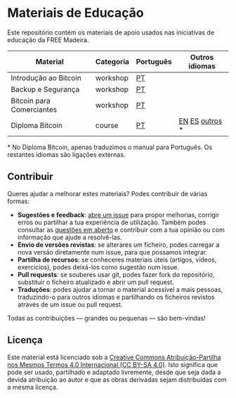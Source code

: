 # Materiais de Educação

Este repositório contém os materiais de apoio usados nas iniciativas de educação da FREE Madeira.

| Material                  | Categoria | Português                                            | Outros idiomas                                                                                                                                                                                                                    |
| ------------------------- | --------- | ---------------------------------------------------- | --------------------------------------------------------------------------------------------------------------------------------------------------------------------------------------------------------------------------------- |
| Introdução ao Bitcoin     | workshop  | [PT](Introdução%20ao%20Bitcoin)                      |                                                                                                                                                                                                                                   |
| Backup e Segurança        | workshop  | [PT](Backup%20e%20Segurança)                         |                                                                                                                                                                                                                                   |
| Bitcoin para Comerciantes | workshop  | [PT](Bitcoin%20para%20Comerciantes)                  |                                                                                                                                                                                                                                   |
| Diploma Bitcoin           | course    | [PT](https://github.com/freemadeira/diploma-bitcoin) | [EN](https://myfirstbitcoin.io/wp-content/uploads/2025/01/Bitcoin-Diploma-2025-PDF.pdf) [ES](https://myfirstbitcoin.io/wp-content/uploads/2025/01/Espanol-BD-2025.pdf) [outros](https://github.com/MyFirstBitcoin/Translation) \* |

\* No Diploma Bitcoin, apenas traduzimos o manual para Português. Os restantes idiomas são ligações externas.

## Contribuir

Queres ajudar a melhorar estes materiais? Podes contribuir de várias formas:

- **Sugestões e feedback**: [abre um issue](https://github.com/freemadeira/education-materials/issues/new) para propor melhorias, corrigir erros ou partilhar a tua experiência de utilização. Também podes consultar as [questões em aberto](https://github.com/freemadeira/education-materials/issues) e contribuir com a tua opinião ou com informação que ajude a resolvê-las.
- **Envio de versões revistas**: se alterares um ficheiro, podes carregar a nova versão diretamente num issue, para que possamos integrar.
- **Partilha de recursos**: se conheceres materiais úteis (artigos, vídeos, exercícios), podes deixá-los como sugestão num issue.
- **Pull requests**: se souberes usar git, podes fazer fork do repositório, substituir o ficheiro atualizado e abrir um pull request.
- **Traduções**: podes ajudar a tornar o material acessível a mais pessoas, traduzindo-o para outros idiomas e partilhando os ficheiros revistos através de um issue ou pull request.

Todas as contribuições — grandes ou pequenas — são bem-vindas!

## Licença

Este material está licenciado sob a [Creative Commons Atribuição-Partilha nos Mesmos Termos 4.0 Internacional (CC BY-SA 4.0)](https://creativecommons.org/licenses/by-sa/4.0/deed.pt).
Isto significa que pode ser usado, partilhado e adaptado livremente, desde que seja dada a devida atribuição ao autor e que as obras derivadas sejam distribuídas com a mesma licença.
